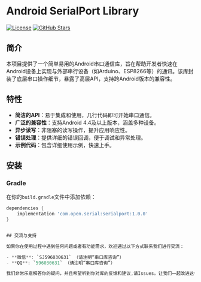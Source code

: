 # Android SerialPort Library

[![License](https://img.shields.io/badge/License-Apache%202.0-blue.svg)](https://opensource.org/licenses/Apache-2.0)
[![GitHub Stars](https://img.shields.io/github/stars/yourusername/yourrepository.svg?style=social)](https://github.com/yourusername/yourrepository)

## 简介

本项目提供了一个简单易用的Android串口通信库，旨在帮助开发者快速在Android设备上实现与外部串行设备（如Arduino、ESP8266等）的通讯。该库封装了底层串口操作细节，暴露了高层API，支持跨Android版本的兼容性。

## 特性

- **简洁的API**：易于集成和使用，几行代码即可开始串口通信。
- **广泛的兼容性**：支持Android 4.4及以上版本，涵盖多种设备。
- **异步读写**：非阻塞的读写操作，提升应用响应性。
- **错误处理**：提供详细的错误回调，便于调试和异常处理。
- **示例代码**：包含详细使用示例，快速上手。

## 安装

### Gradle

在你的`build.gradle`文件中添加依赖：

```groovy
dependencies {
    implementation 'com.open.serial:serialport:1.0.0'
}


## 交流与支持

如果你在使用过程中遇到任何问题或者有功能需求，欢迎通过以下方式联系我们进行交流：

- **微信**: `SJ596030631` （请注明“串口库咨询”）
- **QQ**: `596030631` （请注明“串口库咨询”）

我们非常乐意解答你的疑问，并且希望听到你对库的反馈和建议,请Issues。让我们一起改进这个项目！

